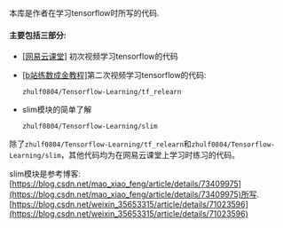 本库是作者在学习tensorflow时所写的代码.

#### 主要包括三部分:

+ [[网易云课堂]](https://study.163.com/course/introduction/1003606092.htm) 初次视频学习tensorflow的代码

+ [[b站练数成金教程]](https://www.bilibili.com/video/av20542427?from=search&seid=6673995364884233622)第二次视频学习tensorflow的代码: 

	`zhulf0804/Tensorflow-Learning/tf_relearn`
	
+ slim模块的简单了解
	
	`zhulf0804/Tensorflow-Learning/slim`

除了`zhulf0804/Tensorflow-Learning/tf_relearn`和`zhulf0804/Tensorflow-Learning/slim`，其他代码均为在网易云课堂上学习时练习的代码。


slim模块是参考博客:
[https://blog.csdn.net/mao_xiao_feng/article/details/73409975](https://blog.csdn.net/mao_xiao_feng/article/details/73409975)所写.
[https://blog.csdn.net/weixin_35653315/article/details/71023596](https://blog.csdn.net/weixin_35653315/article/details/71023596)
